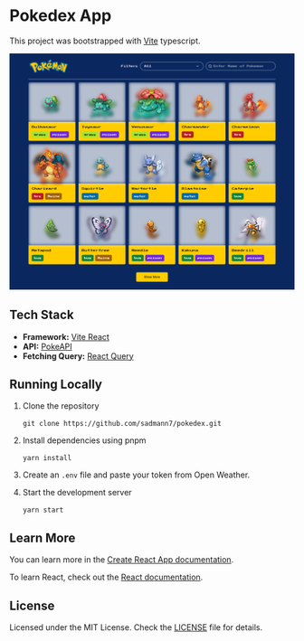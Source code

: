 # Pokedex App

This project was bootstrapped with [Vite](https://vitejs.dev/) typescript.

[![Pokedex](./public/pokedex.png)](https://pokedex-zone.vercel.app/)

## Tech Stack

- **Framework:** [Vite React](https://reactjs.org)
- **API:** [PokeAPI](https://pokeapi.co/docs/v2)
- **Fetching Query:** [React Query](https://tanstack.com/query/v4/docs/react/adapters/react-query)

## Running Locally

1. Clone the repository

   ```
   git clone https://github.com/sadmann7/pokedex.git
   ```

2. Install dependencies using pnpm

   ```
   yarn install
   ```

3. Create an `.env` file and paste your token from Open Weather.
4. Start the development server

   ```
   yarn start
   ```

## Learn More

You can learn more in the [Create React App documentation](https://facebook.github.io/create-react-app/docs/getting-started).

To learn React, check out the [React documentation](https://reactjs.org/).

## License

Licensed under the MIT License. Check the [LICENSE](./LICENSE.md) file for details.
